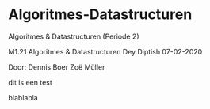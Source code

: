 # Algoritmes-Datastructuren
Algoritmes &amp; Datastructuren (Periode 2)

M1.21 Algoritmes & Datastructuren
Dey Diptish
07-02-2020

Door: 
Dennis Boer
Zoë Müller

dit is een test

blablabla